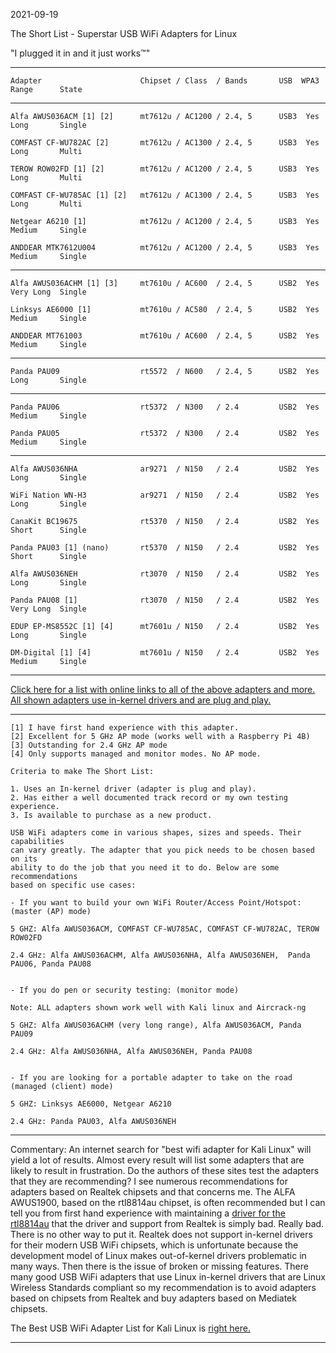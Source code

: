 2021-09-19

The Short List - Superstar USB WiFi Adapters for Linux

"I plugged it in and it just works™" 

-----

```
Adapter                      Chipset / Class  / Bands       USB  WPA3  Range      State
```

-----

```
Alfa AWUS036ACM [1] [2]      mt7612u / AC1200 / 2.4, 5      USB3  Yes  Long       Single

COMFAST CF-WU782AC [2]       mt7612u / AC1300 / 2.4, 5      USB3  Yes  Long       Multi

TEROW ROW02FD [1] [2]        mt7612u / AC1200 / 2.4, 5      USB3  Yes  Long       Multi

COMFAST CF-WU785AC [1] [2]   mt7612u / AC1300 / 2.4, 5      USB3  Yes  Long       Multi

Netgear A6210 [1]            mt7612u / AC1200 / 2.4, 5      USB3  Yes  Medium     Single

ANDDEAR MTK7612U004          mt7612u / AC1200 / 2.4, 5      USB3  Yes  Medium     Single
```
-----
```
Alfa AWUS036ACHM [1] [3]     mt7610u / AC600  / 2.4, 5      USB2  Yes  Very Long  Single

Linksys AE6000 [1]           mt7610u / AC580  / 2.4, 5      USB2  Yes  Medium     Single

ANDDEAR MT761003             mt7610u / AC600  / 2.4, 5      USB2  Yes  Medium     Single
```
-----
```
Panda PAU09                  rt5572  / N600   / 2.4, 5      USB2  Yes  Long       Single
```
-----
```
Panda PAU06                  rt5372  / N300   / 2.4         USB2  Yes  Medium     Single

Panda PAU05                  rt5372  / N300   / 2.4         USB2  Yes  Medium     Single
```
-----
```
Alfa AWUS036NHA              ar9271  / N150   / 2.4         USB2  Yes  Long       Single

WiFi Nation WN-H3            ar9271  / N150   / 2.4         USB2  Yes  Long       Single

CanaKit BC19675              rt5370  / N150   / 2.4         USB2  Yes  Short      Single

Panda PAU03 [1] (nano)       rt5370  / N150   / 2.4         USB2  Yes  Short      Single        

Alfa AWUS036NEH              rt3070  / N150   / 2.4         USB2  Yes  Long       Single

Panda PAU08 [1]              rt3070  / N150   / 2.4         USB2  Yes  Very Long  Single

EDUP EP-MS8552C [1] [4]      mt7601u / N150   / 2.4         USB2  Yes  Long       Single

DM-Digital [1] [4]           mt7601u / N150   / 2.4         USB2  Yes  Medium     Single
```

-----

[Click here for a list with online links to all of the above adapters and more. All shown adapters use in-kernel drivers and are plug and play.](https://github.com/morrownr/USB-WiFi)

-----

```
[1] I have first hand experience with this adapter.
[2] Excellent for 5 GHz AP mode (works well with a Raspberry Pi 4B)
[3] Outstanding for 2.4 GHz AP mode
[4] Only supports managed and monitor modes. No AP mode. 

Criteria to make The Short List: 

1. Uses an In-kernel driver (adapter is plug and play).
2. Has either a well documented track record or my own testing experience.
3. Is available to purchase as a new product.

USB WiFi adapters come in various shapes, sizes and speeds. Their capabilities
can vary greatly. The adapter that you pick needs to be chosen based on its
ability to do the job that you need it to do. Below are some recommendations
based on specific use cases:

- If you want to build your own WiFi Router/Access Point/Hotspot: (master (AP) mode)

5 GHZ: Alfa AWUS036ACM, COMFAST CF-WU785AC, COMFAST CF-WU782AC, TEROW ROW02FD

2.4 GHz: Alfa AWUS036ACHM, Alfa AWUS036NHA, Alfa AWUS036NEH,  Panda PAU06, Panda PAU08


- If you do pen or security testing: (monitor mode)

Note: ALL adapters shown work well with Kali linux and Aircrack-ng

5 GHZ: Alfa AWUS036ACHM (very long range), Alfa AWUS036ACM, Panda PAU09 

2.4 GHz: Alfa AWUS036NHA, Alfa AWUS036NEH, Panda PAU08


- If you are looking for a portable adapter to take on the road (managed (client) mode)

5 GHZ: Linksys AE6000, Netgear A6210 

2.4 GHz: Panda PAU03, Alfa AWUS036NEH

```
-----

Commentary: An internet search for "best wifi adapter for Kali Linux" will yield a lot of results. Almost every result will list some adapters that are likely to result in frustration. Do the authors of these sites test the adapters that they are recommending? I see numerous recommendations for adapters based on Realtek chipsets and that concerns me. The ALFA AWUS1900, based on the rtl8814au chipset, is often recommended but I can tell you from first hand experience with maintaining a [driver for the rtl8814au](https://github.com/morrownr/8814au) that the driver and support from Realtek is simply bad. Really bad. There is no other way to put it. Realtek does not support in-kernel drivers for their modern USB WiFi chipsets, which is unfortunate because the development model of Linux makes out-of-kernel drivers problematic in many ways. Then there is the issue of broken or missing features. There many good USB WiFi adapters that use Linux in-kernel drivers that are Linux Wireless Standards compliant so my recommendation is to avoid adapters based on chipsets from Realtek and buy adapters based on Mediatek chipsets. 

The Best USB WiFi Adapter List for Kali Linux is [right here.](https://github.com/morrownr/USB-WiFi)

-----
